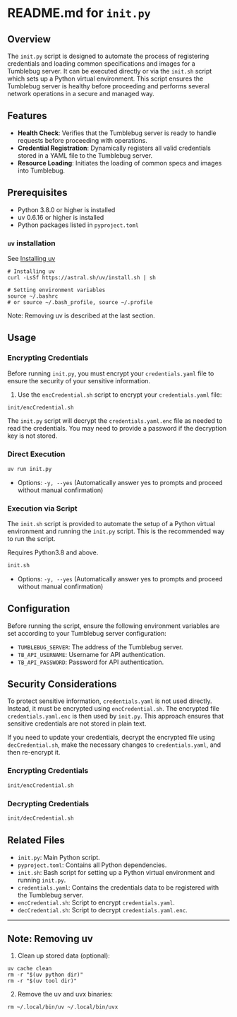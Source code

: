 
# README.md for `init.py`

## Overview
The `init.py` script is designed to automate the process of registering credentials and loading common specifications and images for a Tumblebug server. It can be executed directly or via the `init.sh` script which sets up a Python virtual environment. This script ensures the Tumblebug server is healthy before proceeding and performs several network operations in a secure and managed way.

## Features
- **Health Check**: Verifies that the Tumblebug server is ready to handle requests before proceeding with operations.
- **Credential Registration**: Dynamically registers all valid credentials stored in a YAML file to the Tumblebug server.
- **Resource Loading**: Initiates the loading of common specs and images into Tumblebug.

## Prerequisites
- Python 3.8.0 or higher is installed
- uv 0.6.16 or higher is installed
- Python packages listed in `pyproject.toml`

### `uv` installation

See [Installing uv](https://docs.astral.sh/uv/getting-started/installation/)

```shell
# Installing uv
curl -LsSf https://astral.sh/uv/install.sh | sh

# Setting environment variables
source ~/.bashrc
# or source ~/.bash_profile, source ~/.profile 
```

Note: Removing uv is described at the last section.

## Usage

### Encrypting Credentials
Before running `init.py`, you must encrypt your `credentials.yaml` file to ensure the security of your sensitive information.

1. Use the `encCredential.sh` script to encrypt your `credentials.yaml` file:

```bash
init/encCredential.sh
```

The `init.py` script will decrypt the `credentials.yaml.enc` file as needed to read the credentials. You may need to provide a password if the decryption key is not stored.


### Direct Execution
```bash
uv run init.py
```

- Options: `-y, --yes` (Automatically answer yes to prompts and proceed without manual confirmation)

### Execution via Script
The `init.sh` script is provided to automate the setup of a Python virtual environment and running the `init.py` script. This is the recommended way to run the script.

Requires Python3.8 and above.

```bash
init.sh
```
- Options: `-y, --yes` (Automatically answer yes to prompts and proceed without manual confirmation)

## Configuration
Before running the script, ensure the following environment variables are set according to your Tumblebug server configuration:
- `TUMBLEBUG_SERVER`: The address of the Tumblebug server.
- `TB_API_USERNAME`: Username for API authentication.
- `TB_API_PASSWORD`: Password for API authentication.

## Security Considerations
To protect sensitive information, `credentials.yaml` is not used directly. Instead, it must be encrypted using `encCredential.sh`. The encrypted file `credentials.yaml.enc` is then used by `init.py`. This approach ensures that sensitive credentials are not stored in plain text.

If you need to update your credentials, decrypt the encrypted file using `decCredential.sh`, make the necessary changes to `credentials.yaml`, and then re-encrypt it.

### Encrypting Credentials
```bash
init/encCredential.sh
```

### Decrypting Credentials
```bash
init/decCredential.sh
```

## Related Files
- `init.py`: Main Python script.
- `pyproject.toml`: Contains all Python dependencies.
- `init.sh`: Bash script for setting up a Python virtual environment and running `init.py`.
- `credentials.yaml`: Contains the credentials data to be registered with the Tumblebug server.
- `encCredential.sh`: Script to encrypt `credentials.yaml`.
- `decCredential.sh`: Script to decrypt `credentials.yaml.enc`.

---

## Note: Removing uv

1. Clean up stored data (optional):

```shell
uv cache clean
rm -r "$(uv python dir)"
rm -r "$(uv tool dir)"
```

2. Remove the uv and uvx binaries:

```shell
rm ~/.local/bin/uv ~/.local/bin/uvx
```
